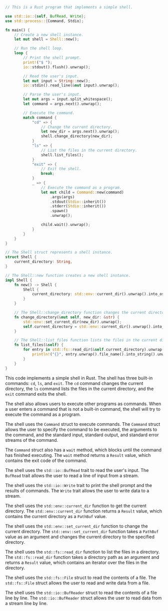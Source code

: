 ```rust
// This is a Rust program that implements a simple shell.

use std::io::{self, BufRead, Write};
use std::process::{Command, Stdio};

fn main() {
    // Create a new shell instance.
    let mut shell = Shell::new();

    // Run the shell loop.
    loop {
        // Print the shell prompt.
        print!("$ ");
        io::stdout().flush().unwrap();

        // Read the user's input.
        let mut input = String::new();
        io::stdin().read_line(&mut input).unwrap();

        // Parse the user's input.
        let mut args = input.split_whitespace();
        let command = args.next().unwrap();

        // Execute the command.
        match command {
            "cd" => {
                // Change the current directory.
                let new_dir = args.next().unwrap();
                shell.change_directory(new_dir);
            }
            "ls" => {
                // List the files in the current directory.
                shell.list_files();
            }
            "exit" => {
                // Exit the shell.
                break;
            }
            _ => {
                // Execute the command as a program.
                let mut child = Command::new(command)
                    .args(args)
                    .stdout(Stdio::inherit())
                    .stderr(Stdio::inherit())
                    .spawn()
                    .unwrap();

                child.wait().unwrap();
            }
        }
    }
}

// The Shell struct represents a shell instance.
struct Shell {
    current_directory: String,
}

// The Shell::new function creates a new shell instance.
impl Shell {
    fn new() -> Shell {
        Shell {
            current_directory: std::env::current_dir().unwrap().into_os_string().into_string().unwrap(),
        }
    }

    // The Shell::change_directory function changes the current directory.
    fn change_directory(&mut self, new_dir: &str) {
        std::env::set_current_dir(new_dir).unwrap();
        self.current_directory = std::env::current_dir().unwrap().into_os_string().into_string().unwrap();
    }

    // The Shell::list_files function lists the files in the current directory.
    fn list_files(&self) {
        for entry in std::fs::read_dir(&self.current_directory).unwrap() {
            println!("{}", entry.unwrap().file_name().into_string().unwrap());
        }
    }
}
```

This code implements a simple shell in Rust. The shell has three built-in commands: `cd`, `ls`, and `exit`. The `cd` command changes the current directory, the `ls` command lists the files in the current directory, and the `exit` command exits the shell.

The shell also allows users to execute other programs as commands. When a user enters a command that is not a built-in command, the shell will try to execute the command as a program.

The shell uses the `Command` struct to execute commands. The `Command` struct allows the user to specify the command to be executed, the arguments to the command, and the standard input, standard output, and standard error streams of the command.

The `Command` struct also has a `wait` method, which blocks until the command has finished executing. The `wait` method returns a `Result` value, which contains the exit code of the command.

The shell uses the `std::io::BufRead` trait to read the user's input. The `BufRead` trait allows the user to read a line of input from a stream.

The shell uses the `std::io::Write` trait to print the shell prompt and the results of commands. The `Write` trait allows the user to write data to a stream.

The shell uses the `std::env::current_dir` function to get the current directory. The `std::env::current_dir` function returns a `Result` value, which contains the current directory as a `PathBuf` value.

The shell uses the `std::env::set_current_dir` function to change the current directory. The `std::env::set_current_dir` function takes a `PathBuf` value as an argument and changes the current directory to the specified directory.

The shell uses the `std::fs::read_dir` function to list the files in a directory. The `std::fs::read_dir` function takes a directory path as an argument and returns a `Result` value, which contains an iterator over the files in the directory.

The shell uses the `std::fs::File` struct to read the contents of a file. The `std::fs::File` struct allows the user to read and write data from a file.

The shell uses the `std::io::BufReader` struct to read the contents of a file line by line. The `std::io::BufReader` struct allows the user to read data from a stream line by line.